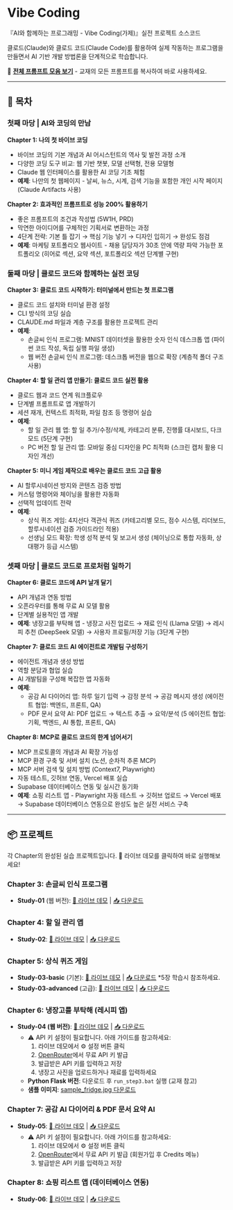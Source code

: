 # Vibe Coding

『AI와 함께하는 프로그래밍 - Vibe Coding(가제)』실전 프로젝트 소스코드

클로드(Claude)와 클로드 코드(Claude Code)를 활용하여 실제 작동하는 프로그램을 만들면서 AI 기반 개발 방법론을 단계적으로 학습합니다.

📝 **[전체 프롬프트 모음 보기](PROMPTS.md)** - 교재의 모든 프롬프트를 복사하여 바로 사용하세요.

---

## 📖 목차

### 첫째 마당 | AI와 코딩의 만남

**Chapter 1: 나의 첫 바이브 코딩**
- 바이브 코딩의 기본 개념과 AI 어시스턴트의 역사 및 발전 과정 소개
- 다양한 코딩 도구 비교: 웹 기반 챗봇, 모델 선택형, 전용 모델형
- Claude 웹 인터페이스를 활용한 AI 코딩 기초 체험
- **예제**: 나만의 첫 웹페이지 - 날씨, 뉴스, 시계, 검색 기능을 포함한 개인 시작 페이지 (Claude Artifacts 사용)

**Chapter 2: 효과적인 프롬프트로 성능 200% 활용하기**
- 좋은 프롬프트의 조건과 작성법 (5W1H, PRD)
- 막연한 아이디어를 구체적인 기획서로 변환하는 과정
- 4단계 전략: 기본 틀 잡기 → 핵심 기능 넣기 → 디자인 입히기 → 완성도 점검
- **예제**: 마케팅 포트폴리오 웹사이트 - 채용 담당자가 30초 안에 역량 파악 가능한 포트폴리오 (히어로 섹션, 요약 섹션, 포트폴리오 섹션 단계별 구현)

### 둘째 마당 | 클로드 코드와 함께하는 실전 코딩

**Chapter 3: 클로드 코드 시작하기: 터미널에서 만드는 첫 프로그램**
- 클로드 코드 설치와 터미널 환경 설정
- CLI 방식의 코딩 실습
- CLAUDE.md 파일과 계층 구조를 활용한 프로젝트 관리
- **예제**:
  - 손글씨 인식 프로그램: MNIST 데이터셋을 활용한 숫자 인식 데스크톱 앱 (파이썬 코드 작성, 독립 실행 파일 생성)
  - 웹 버전 손글씨 인식 프로그램: 데스크톱 버전을 웹으로 확장 (계층적 폴더 구조 사용)

**Chapter 4: 할 일 관리 앱 만들기: 클로드 코드 실전 활용**
- 클로드 웹과 코드 연계 워크플로우
- 단계별 프롬프트로 앱 개발하기
- 세션 재개, 컨텍스트 최적화, 파일 참조 등 명령어 실습
- **예제**:
  - 할 일 관리 웹 앱: 할 일 추가/수정/삭제, 카테고리 분류, 진행률 대시보드, 다크 모드 (5단계 구현)
  - PC 버전 할 일 관리 앱: 모바일 중심 디자인을 PC 최적화 (스크린 캡처 활용 디자인 개선)

**Chapter 5: 미니 게임 제작으로 배우는 클로드 코드 고급 활용**
- AI 할루시네이션 방지와 콘텐츠 검증 방법
- 커스텀 명령어와 체이닝을 활용한 자동화
- 선택적 업데이트 전략
- **예제**:
  - 상식 퀴즈 게임: 4지선다 객관식 퀴즈 (카테고리별 모드, 점수 시스템, 리더보드, 할루시네이션 검증 가이드라인 적용)
  - 선생님 모드 확장: 학생 성적 분석 및 보고서 생성 (체이닝으로 통합 자동화, 상대평가 등급 시스템)

### 셋째 마당 | 클로드 코드로 프로처럼 일하기

**Chapter 6: 클로드 코드에 API 날개 달기**
- API 개념과 연동 방법
- 오픈라우터를 통해 무료 AI 모델 활용
- 단계별 실용적인 앱 개발
- **예제**: 냉장고를 부탁해 앱 - 냉장고 사진 업로드 → 재료 인식 (Llama 모델) → 레시피 추천 (DeepSeek 모델) → 사용자 프로필/저장 기능 (3단계 구현)

**Chapter 7: 클로드 코드 AI 에이전트로 개발팀 구성하기**
- 에이전트 개념과 생성 방법
- 역할 분담과 협업 실습
- AI 개발팀을 구성해 복잡한 앱 자동화
- **예제**:
  - 공감 AI 다이어리 앱: 하루 일기 입력 → 감정 분석 → 공감 메시지 생성 (에이전트 협업: 백엔드, 프론트, QA)
  - PDF 문서 요약 AI: PDF 업로드 → 텍스트 추출 → 요약/분석 (5 에이전트 협업: 기획, 백엔드, AI 통합, 프론트, QA)

**Chapter 8: MCP로 클로드 코드의 한계 넘어서기**
- MCP 프로토콜의 개념과 AI 확장 가능성
- MCP 환경 구축 및 서버 설치 (노션, 순차적 추론 MCP)
- MCP 서버 검색 및 설치 방법 (Context7, Playwright)
- 자동 테스트, 깃허브 연동, Vercel 배포 실습
- Supabase 데이터베이스 연동 및 실시간 동기화
- **예제**: 쇼핑 리스트 앱 - Playwright 자동 테스트 → 깃허브 업로드 → Vercel 배포 → Supabase 데이터베이스 연동으로 완성도 높은 실전 서비스 구축

---

## 📦 프로젝트

각 Chapter의 완성된 실습 프로젝트입니다. 🎯 라이브 데모를 클릭하여 바로 실행해보세요!

### Chapter 3: 손글씨 인식 프로그램
- **Study-01** (웹 버전): [🎯 라이브 데모](https://taehojo.github.io/vibecoding/Study-01/web_version/templates/) | [📥 다운로드](https://download-directory.github.io/?url=https://github.com/taehojo/vibecoding/tree/master/Study-01)

### Chapter 4: 할 일 관리 앱
- **Study-02**: [🎯 라이브 데모](https://taehojo.github.io/vibecoding/Study-02/) | [📥 다운로드](https://download-directory.github.io/?url=https://github.com/taehojo/vibecoding/tree/master/Study-02)

### Chapter 5: 상식 퀴즈 게임
- **Study-03-basic** (기본): [🎯 라이브 데모](https://taehojo.github.io/vibecoding/Study-03/Study-03-basic/) | [📥 다운로드](https://download-directory.github.io/?url=https://github.com/taehojo/vibecoding/tree/master/Study-03/Study-03-basic) *5장 학습시 참조하세요.
- **Study-03-advanced** (고급): [🎯 라이브 데모](https://taehojo.github.io/vibecoding/Study-03/Study-03-advanced/) | [📥 다운로드](https://download-directory.github.io/?url=https://github.com/taehojo/vibecoding/tree/master/Study-03/Study-03-advanced)

### Chapter 6: 냉장고를 부탁해 (레시피 앱)
- **Study-04 (웹 버전)**: [🎯 라이브 데모](https://taehojo.github.io/vibecoding/Study-04/web/) | [📥 다운로드](https://download-directory.github.io/?url=https://github.com/taehojo/vibecoding/tree/master/Study-04)
  - ⚠️ API 키 설정이 필요합니다. 아래 가이드를 참고하세요:
    1. 라이브 데모에서 ⚙️ 설정 버튼 클릭
    2. [OpenRouter](https://openrouter.ai/)에서 무료 API 키 발급
    3. 발급받은 API 키를 입력하고 저장
    4. 냉장고 사진을 업로드하거나 재료를 입력하세요
  - **Python Flask 버전**: 다운로드 후 `run_step3.bat` 실행 (교재 참고)
  - **샘플 이미지**: [sample_fridge.jpg 다운로드](https://raw.githubusercontent.com/taehojo/vibecoding/master/Study-04/sample_fridge.jpg)

### Chapter 7: 공감 AI 다이어리 & PDF 문서 요약 AI
- **Study-05**: [🎯 라이브 데모](https://taehojo.github.io/vibecoding/Study-05/) | [📥 다운로드](https://download-directory.github.io/?url=https://github.com/taehojo/vibecoding/tree/master/Study-05)
  - ⚠️ API 키 설정이 필요합니다. 아래 가이드를 참고하세요:
    1. 라이브 데모에서 ⚙️ 설정 버튼 클릭
    2. [OpenRouter](https://openrouter.ai/)에서 무료 API 키 발급 (회원가입 후 Credits 메뉴)
    3. 발급받은 API 키를 입력하고 저장

### Chapter 8: 쇼핑 리스트 앱 (데이터베이스 연동)
- **Study-06**: [🎯 라이브 데모](https://shopping-list-app-chi-blush.vercel.app) | [📥 다운로드](https://download-directory.github.io/?url=https://github.com/taehojo/vibecoding/tree/master/Study-06)

